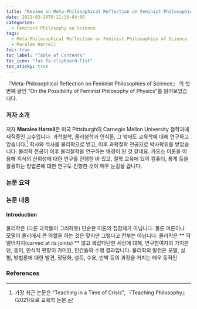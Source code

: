 ```yaml
---
title: "Review on Meta-Philosophical Reflection on Feminist Philosophies of Science 2(Unfinished)"
date: 2021-03-16T0:11:30-04:00
categories:
  - Feminist Philosophy on Science
tags:
  - Meta-Philosophical Reflection on Feminist Philosophies of Science
  - Maralee Harrell
toc: true
toc_label: "Table of Contents"
toc_icon: "fas fa-clipboard-list"
toc_sticky: true
---
```


『Meta-Philosophical Reflection on Feminist Philosophies of Science』 의 첫번째 글인 "On the Possibility of Feminist Philosophy of Physics"를 읽어보았습니다. 

### 저자 소개

저자 **Maralee Harrell**은 미국 Pittsburgh의 Carnegie Mellon University 철학과에 재직중인 교수입니다. 과학철학, 물리철학과 인식론, 그 밖에도 교육학에 대해 연구하고 있습니다.[^1]
학사와 석사를 물리학으로 받고, 이후 과학철학 전공으로 박사학위를 받았습니다. 물리학 전공이 이후 물리철학을 연구하는 배경이 된 것 같네요. 카오스 이론을 이용해 지식의 신뢰성에 대한 연구를 진행한 바 있고, 철학 교육에 있어 컴퓨터, 통계 등을 활용하는 방법론에 대한 연구도 진행한 것이 매우 눈길을 끕니다.

[^1]: 가장 최근 논문은 "Teaching in a Time of Crisis", 『Teaching Philosophy』 (2021)으로 교육학 논문.


### 논문 요약


### 논문 내용

#### Introduction

물리학은 (다른 과학들이 그러하듯) 단순한 이론의 집합체가 아닙니다.
물론 이론이나 모델이 물리에서 큰 역할을 하는 것은 맞지만 그렇다고 전부는 아닙니다.
물리학은 ** 딱 떨어지지(carved at its joints) ** 않고 복잡다단한 세상에 대해, 연구참여자의 가치판단, 흥미, 인식적 편향이 가미된, 인간들의 수행 결과입니다.
물리학의 발전은 모델, 실험, 방법론에 대한 발견, 정당화, 설득, 수용, 반박 등의 과정을 거치는 매우 동적인 

### References


